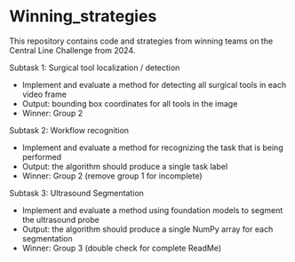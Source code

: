 # Winning_strategies
This repository contains code and strategies from winning teams on the Central Line Challenge from 2024.  

Subtask 1: Surgical tool localization / detection​
- Implement and evaluate a method for detecting all surgical tools in each video frame ​
- Output: bounding box coordinates for all tools in the image​  
- Winner: Group 2

Subtask 2: Workflow recognition​
- Implement and evaluate a method for recognizing the task that is being performed​
- Output: the algorithm should produce a single task label
- Winner: Group 2 (remove group 1 for incomplete)

Subtask 3: Ultrasound Segmentation
- Implement and evaluate a method using foundation models to segment the ultrasound probe
- Output: the algorithm should produce a single NumPy array for each segmentation
- Winner: Group 3 (double check for complete ReadMe)

